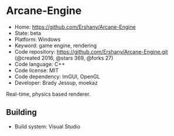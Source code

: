 # Arcane-Engine

- Home: https://github.com/Ershany/Arcane-Engine
- State: beta
- Platform: Windows
- Keyword: game engine, rendering
- Code repository: https://github.com/Ershany/Arcane-Engine.git (@created 2016, @stars 369, @forks 27)
- Code language: C++
- Code license: MIT
- Code dependency: ImGUI, OpenGL
- Developer: Brady Jessup, moekaz

Real-time, physics based renderer.

## Building

- Build system: Visual Studio
